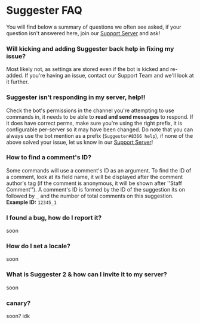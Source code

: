 # Suggester FAQ
You will find below a summary of questions we often see asked, if your question isn't answered here, join our [Support Server](https://discord.gg/G5pEdUp) and ask!

### Will kicking and adding Suggester back help in fixing my issue?
Most likely not, as settings are stored even if the bot is kicked and re-added. If you're having an issue, contact our Support Team and we'll look at it further.

### Suggester isn't responding in my server, help!!
Check the bot's permissions in the channel you're attempting to use commands in, it needs to be able to **read and send messages** to respond. 
If it does have correct perms, make sure you're using the right prefix, it is configurable per-server so it may have been changed. 
Do note that you can always use the bot mention as a prefix (`Suggester#8366 help`), if none of the above solved your issue, let us know in our [Support Server](https://discord.gg/G5pEdUp)!

### How to find a comment's ID?
Some commands will use a comment's ID as an argument. To find the ID of a comment, look at its field name, it will be displayed after the comment author's tag (if the comment is anonymous, it will be shown after ''Staff Comment'').
A comment's ID is formed by the ID of the suggestion its on followed by `_` and the number of total comments on this suggestion.\
**Example ID:** `12345_1`

### I found a bug, how do I report it?
soon

### How do I set a locale?
soon

### What is Suggester 2 & how can I invite it to my server?
soon

### canary?
soon? idk
